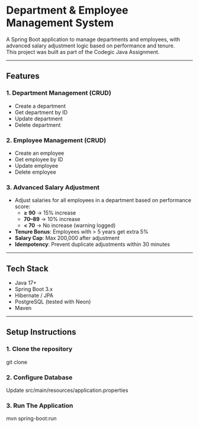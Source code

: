 
# Department & Employee Management System

A Spring Boot application to manage departments and employees, with advanced salary adjustment logic based on performance and tenure.  
This project was built as part of the Codegic Java Assignment.

---

## **Features**

### 1. Department Management (CRUD)
- Create a department
- Get department by ID
- Update department
- Delete department

### 2. Employee Management (CRUD)
- Create an employee
- Get employee by ID
- Update employee
- Delete employee

### 3. Advanced Salary Adjustment
- Adjust salaries for all employees in a department based on performance score:
  - **≥ 90** → 15% increase
  - **70–89** → 10% increase
  - **< 70** → No increase (warning logged)
- **Tenure Bonus**: Employees with > 5 years get extra 5%
- **Salary Cap**: Max 200,000 after adjustment
- **Idempotency**: Prevent duplicate adjustments within 30 minutes

---

## **Tech Stack**
- Java 17+
- Spring Boot 3.x
- Hibernate / JPA
- PostgreSQL (tested with Neon)
- Maven

---

## **Setup Instructions**

### 1. Clone the repository
git clone
### 2. Configure Database
Update src/main/resources/application.properties
### 3. Run The Application
mvn spring-boot:run

